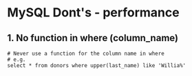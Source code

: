# MySQL Dont's - performance 

## 1. No function in where (column_name) 

```
# Never use a function for the column name in where 
# e.g. 
select * from donors where upper(last_name) like 'Willia%'
```

